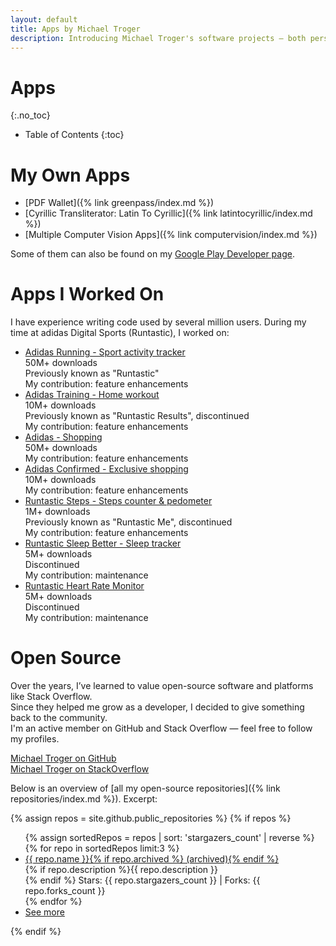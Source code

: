 ```yaml
---
layout: default
title: Apps by Michael Troger
description: Introducing Michael Troger's software projects — both personal and professional.
---
```

# Apps
{:.no_toc}

* Table of Contents
{:toc}

# My Own Apps
* [PDF Wallet]({% link greenpass/index.md %})
* [Cyrillic Transliterator: Latin To Cyrillic]({% link latintocyrillic/index.md %})
* [Multiple Computer Vision Apps]({% link computervision/index.md %})

Some of them can also be found on my [Google Play Developer page](https://play.google.com/store/apps/developer?id=Michael+Troger).

# Apps I Worked On
I have experience writing code used by several million users. During my time at adidas Digital Sports (Runtastic), I worked on:
* [Adidas Running - Sport activity tracker](https://play.google.com/store/apps/details?id=com.runtastic.android)\
  50M+ downloads\
  Previously known as "Runtastic"\
  My contribution: feature enhancements
* [Adidas Training - Home workout](https://web.archive.org/web/20231020104742/http://play.google.com/store/apps/details?id=com.runtastic.android.results.lite)\
  10M+ downloads\
  Previously known as "Runtastic Results", discontinued\
  My contribution: feature enhancements
* [Adidas - Shopping](https://play.google.com/store/apps/details?id=com.adidas.app)\
  50M+ downloads\
  My contribution: feature enhancements
* [Adidas Confirmed - Exclusive shopping](https://play.google.com/store/apps/details?id=com.adidas.confirmed.app)\
  10M+ downloads\
  My contribution: feature enhancements
* [Runtastic Steps - Steps counter & pedometer](https://web.archive.org/web/20190418173635/https://play.google.com/store/apps/details?id=com.runtastic.android.me.lite)\
  1M+ downloads\
  Previously known as "Runtastic Me", discontinued\
  My contribution: feature enhancements
* [Runtastic Sleep Better - Sleep tracker](https://web.archive.org/web/20240102165257/https://play.google.com/store/apps/details?id=com.runtastic.android.sleepbetter.lite)\
  5M+ downloads\
  Discontinued\
  My contribution: maintenance
* [Runtastic Heart Rate Monitor](https://web.archive.org/web/20171226114912/https://play.google.com/store/apps/details?id=com.runtastic.android.heartrate.lite)\
  5M+ downloads\
  Discontinued\
  My contribution: maintenance

# Open Source
Over the years, I’ve learned to value open-source software and platforms like Stack Overflow.  
Since they helped me grow as a developer, I decided to give something back to the community.  
I'm an active member on GitHub and Stack Overflow — feel free to follow my profiles.

[Michael Troger on GitHub](https://github.com/michaeltroger)\
[Michael Troger on StackOverflow](https://stackoverflow.com/users/5155371/michael-troger)

Below is an overview of [all my open-source repositories]({% link repositories/index.md %}). Excerpt:

{% assign repos = site.github.public_repositories %}
{% if repos %}
<ul>
  {% assign sortedRepos = repos | sort: 'stargazers_count' | reverse %}
  {% for repo in sortedRepos limit:3 %}
    <li>
       <a href="{{ repo.html_url }}">{{ repo.name }}{% if repo.archived %} (archived){% endif %}</a><br>
        {% if repo.description %}{{ repo.description }}<br>{% endif %}  
        Stars: {{ repo.stargazers_count }} | Forks: {{ repo.forks_count }}
    </li>
  {% endfor %}
    <li><a href="{% link repositories/index.md %}">See more</a></li>
</ul>
{% endif %}

